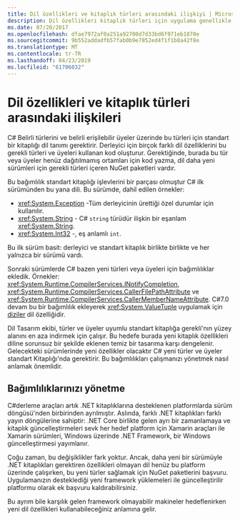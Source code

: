 ```yaml
---
title: Dil özellikleri ve kitaplık türleri arasındaki ilişkiyi | Microsoft Docs
description: Dil özellikleri kitaplık türleri için uygulama genellikle dayanır. Bu ilişkiyi anlayın.
ms.date: 07/20/2017
ms.openlocfilehash: dfae7972af0a251a92700d7d33bd6f971eb1870e
ms.sourcegitcommit: 9b552addadfb57fab0b9e7852ed4f1f1b8a42f8e
ms.translationtype: MT
ms.contentlocale: tr-TR
ms.lasthandoff: 04/23/2019
ms.locfileid: "61706032"
---
```

# <a name="relationships-between-language-features-and-library-types"></a>Dil özellikleri ve kitaplık türleri arasındaki ilişkileri

C# Belirli türlerini ve belirli erişilebilir üyeler üzerinde bu türleri için standart bir kitaplığı dil tanımı gerektirir. Derleyici için birçok farklı dil özelliklerini bu gerekli türleri ve üyeleri kullanan kod oluşturur. Gerektiğinde, burada bu tür veya üyeler henüz dağıtılmamış ortamları için kod yazma, dil daha yeni sürümleri için gerekli türleri içeren NuGet paketleri vardır.

Bu bağımlılık standart kitaplığı işlevlerini bir parçası olmuştur C# ilk sürümünden bu yana dili. Bu sürümde, dahil edilen örnekler:

* <xref:System.Exception> -Tüm derleyicinin ürettiği özel durumlar için kullanılır.
* <xref:System.String> - C# `string` türüdür ilişkin bir eşanlam <xref:System.String>.
* <xref:System.Int32> -, eş anlamlı `int`.

Bu ilk sürüm basit: derleyici ve standart kitaplık birlikte birlikte ve her yalnızca bir sürümü vardı.

Sonraki sürümlerde C# bazen yeni türleri veya üyeleri için bağımlılıklar ekledik. Örnekler: <xref:System.Runtime.CompilerServices.INotifyCompletion>, <xref:System.Runtime.CompilerServices.CallerFilePathAttribute> ve <xref:System.Runtime.CompilerServices.CallerMemberNameAttribute>. C#7.0 devam bu bir bağımlılık ekleyerek <xref:System.ValueTuple> uygulamak için [diziler](../tuples.md) dil özelliğidir.

Dil Tasarım ekibi, türler ve üyeler uyumlu standart kitaplığa gerekli'nın yüzey alanını en aza indirmek için çalışır. Bu hedefe burada yeni kitaplık özellikleri diline sorunsuz bir şekilde eklenen temiz bir tasarıma karşı dengelenir. Gelecekteki sürümlerinde yeni özellikler olacaktır C# yeni türler ve üyeler standart Kitaplığı'nda gerektirir. Bu bağımlılıkları çalışmanızı yönetmek nasıl anlamak önemlidir.

## <a name="managing-your-dependencies"></a>Bağımlılıklarınızı yönetme

C#derleme araçları artık .NET kitaplıklarına desteklenen platformlarda sürüm döngüsü'nden birbirinden ayrılmıştır. Aslında, farklı .NET kitaplıkları farklı yayın döngülerine sahiptir: .NET Core birlikte gelen ayrı bir zamanlamaya ve kitaplık güncelleştirmeleri sevk her hedef platform için Xamarin araçları ile Xamarin sürümleri, Windows üzerinde .NET Framework, bir Windows güncelleştirmesi yayımlanır.

Çoğu zaman, bu değişiklikler fark yoktur. Ancak, daha yeni bir sürümüyle .NET kitaplıkları gerektiren özellikleri olmayan dil henüz bu platform üzerinde çalışırken, bu yeni türler sağlamak için NuGet paketlerini başvuru.
Uygulamanızın desteklediği yeni framework yüklemeleri ile güncelleştirilir platformu olarak ek başvuru kaldırabilirsiniz.

Bu ayrım bile karşılık gelen framework olmayabilir makineler hedeflenirken yeni dil özellikleri kullanabileceğiniz anlamına gelir.
